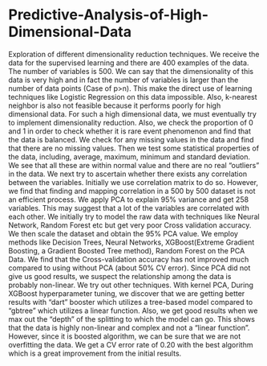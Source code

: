 # Predictive-Analysis-of-High-Dimensional-Data
Exploration of different dimensionality reduction techniques.
We receive the data for the supervised learning and there are 400 examples of the data. The
number of variables is 500. We can say that the dimensionality of this data is very high and in
fact the number of variables is larger than the number of data points (Case of p>n). This make
the direct use of learning techniques like Logistic Regression on this data impossible. 
Also, k-nearest neighbor is also not feasible because it performs poorly for high dimensional data. For
such a high dimensional data, we must eventually try to implement dimensionality reduction.
Also, we check the proportion of 0 and 1 in order to check whether it is rare event
phenomenon and find that the data is balanced.
We check for any missing values in the data and find that there are no missing values. Then we
test some statistical properties of the data, including, average, maximum, minimum and
standard deviation. We see that all these are within normal value and there are no real
“outliers” in the data.
We next try to ascertain whether there exists any correlation between the variables. Initially we
use correlation matrix to do so. However, we find that finding and mapping correlation in a 500
by 500 dataset is not an efficient process. We apply PCA to explain 95% variance and get 258
variables. This may suggest that a lot of the variables are correlated with each other.
We initially try to model the raw data with techniques like Neural Network, Random Forest etc but get very
poor Cross validation accuracy. We then scale the dataset and obtain the 95% PCA value. We
employ methods like Decision Trees, Neural Networks, XGBoost(Extreme Gradient Boosting, a Gradient Boosted Tree method), 
Random Forest on the PCA Data. 
We find that the Cross-validation accuracy has not improved much compared to
using without PCA (about 50% CV error). Since PCA did not give us good results, we suspect the
relationship among the data is probably non-linear. We try out other techniques. With kernel PCA, 
During XGBoost hyperparameter tuning, we discover that we are getting better results with
“dart” booster which utilizes a tree-based model compared to “gbtree” which utilizes a linear
function. Also, we get good results when we max out the “depth” of the splitting to which the
model can go. This shows that the data is highly non-linear and complex and not a “linear
function”. However, since it is boosted algorithm, we can be sure that we are not overfitting
the data. We get a CV error rate of 0.20 with the best algorithm which is a great improvement
from the initial results.
